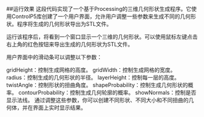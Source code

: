 ##运行效果
这段代码实现了一个基于Processing的三维几何形状生成程序。它使用ControlP5库创建了一个用户界面，允许用户调整一些参数来生成不同的几何形状。程序将生成的几何形状导出为STL文件。

运行该程序后，将看到一个窗口显示一个三维的几何形状。可以使用鼠标左键点击右上角的红色按钮来导出生成的几何形状为STL文件。

用户界面中的滑动条可以调整以下参数：

gridHeight：控制生成网格的高度。
gridWidth：控制生成网格的宽度。
radius：控制生成的几何形状的半径。
layerHeight：控制每一层的高度。
twistAngle：控制形状的扭曲角度。
shapeProbability：控制生成几何形状的概率。
contourProbability：控制生成几何轮廓的概率。
showNormals：控制是否显示法线。
通过调整这些参数，你可以创建不同形状、不同大小和不同扭曲的几何体，并在界面上实时显示结果。

